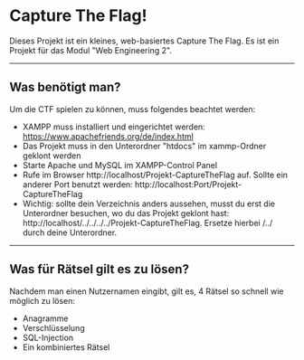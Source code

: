 # Capture The Flag!
Dieses Projekt ist ein kleines, web-basiertes Capture The Flag. 
Es ist ein Projekt für das Modul "Web Engineering 2".

---
## Was benötigt man?
Um die CTF spielen zu können, muss folgendes beachtet werden:
- XAMPP muss installiert und eingerichtet werden: https://www.apachefriends.org/de/index.html
- Das Projekt muss in den Unterordner "htdocs" im xammp-Ordner geklont werden
- Starte Apache und MySQL im XAMPP-Control Panel
- Rufe im Browser http://localhost/Projekt-CaptureTheFlag auf. Sollte ein anderer Port benutzt werden:  http://localhost:Port/Projekt-CaptureTheFlag
- Wichtig: sollte dein Verzeichnis anders aussehen, musst du erst die Unterordner besuchen, wo du das Projekt geklont hast: http://localhost/../../../../Projekt-CaptureTheFlag. Ersetze hierbei /../ durch deine Unterordner.
---
## Was für Rätsel gilt es zu lösen?
Nachdem man einen Nutzernamen eingibt, gilt es, 4 Rätsel so schnell wie möglich zu lösen:
- Anagramme
- Verschlüsselung
- SQL-Injection
- Ein kombiniertes Rätsel



